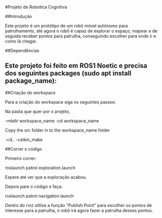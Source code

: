#Projeto de Robotica Cognitiva

##Introdução

Este projeto é um protótipo de um robô móvel autónomo para patrulhamento, até agora o robô é capaz de explorar o espaço, mapear e de seguida receber pontos para patrulha, conseguindo escolher para onde ir e como lá chegar.

##Dependências

Este projeto foi feito em ROS1 Noetic e precisa dos seguintes packages (sudo apt install package_name):
-


##Criação do workspace

Para a criação do workspace siga os seguintes passos:

Na pasta que quer por o projeto,

-mkdir workspace_name
-cd workspace_name

Copy the src folder in to the workspace_name folder

-cd..
-catkin_make

##Correr o código

Primeiro correr:

roslaunch patrol exploration.launch

Espere até ver que a exploração acabou.

Depois pare o código e faça:

roslaunch patrol navigation.launch

Dentro do rviz utilize a função "Publish Point" para escolher os pontos de interesse para a patrulha, o robô irá agora fazer a patrulha desses pontos.

